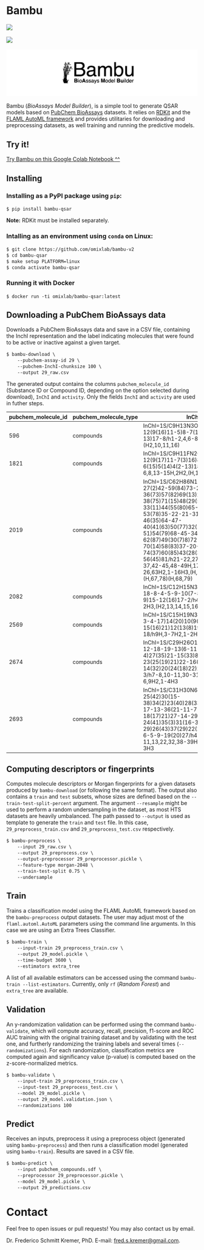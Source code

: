 # Bambu

![](https://img.shields.io/docker/pulls/omixlab/bambu-qsar)

![](https://img.shields.io/pypi/dm/bambu-qsar)

![](media/logo.png)

Bambu (*BioAssays Model Builder*), is a simple tool to generate QSAR models based on [PubChem BioAssays](https://pubchem.ncbi.nlm.nih.gov/) datasets. It relies on [RDKit](https://rdkit.org/) and the [FLAML AutoML framework](https://github.com/microsoft/FLAML) and provides utilitaries for downloading and preprocessing datasets, as well training and running the predictive models.

## Try it!

[Try Bambu on this Google Colab Notebook ^^](https://colab.research.google.com/github/omixlab/bambu-v2/blob/main/notebooks/Bambu%20Google%20Colab%20Tutorial.ipynb)

## Installing

### Installing as a PyPI package using `pip`:

```
$ pip install bambu-qsar
```

**Note:** RDKit must be installed separately.

### Intalling as an environment using `conda` on Linux:

```
$ git clone https://github.com/omixlab/bambu-v2
$ cd bambu-qsar
$ make setup PLATFORM=linux
$ conda activate bambu-qsar
```

### Running it with Docker

```
$ docker run -ti omixlab/bambu-qsar:latest
```

## Downloading a PubChem BioAssays data

Downloads a PubChem BioAssays data and save in a CSV file, containing the InchI representation and the label indicating molecules that were found to be active or inactive against a given target.

```
$ bambu-download \
	--pubchem-assay-id 29 \
	--pubchem-InchI-chunksize 100 \
	--output 29_raw.csv
```

The generated output contains the columns `pubchem_molecule_id` (Substance ID or Compound ID, depending on the option selected during download), `InChI` and `activity`. Only the fields `InchI` and `activity` are used in futher steps. 

|pubchem_molecule_id|pubchem_molecule_type|InChI                                                                                                                                                                                                                                                                                                                                                                                                              |activity|
|-------------------|---------------------|-------------------------------------------------------------------------------------------------------------------------------------------------------------------------------------------------------------------------------------------------------------------------------------------------------------------------------------------------------------------------------------------------------------------|--------|
|596                |compounds            |InChI=1S/C9H13N3O5/c10-5-1-2-12(9(16)11-5)8-7(15)6(14)4(3-13)17-8/h1-2,4,6-8,13-15H,3H2,(H2,10,11,16)                                                                                                                                                                                                                                                                                                              |active  |
|1821               |compounds            |InChI=1S/C9H11FN2O6/c10-3-1-12(9(17)11-7(3)16)8-6(15)5(14)4(2-13)18-8/h1,4-6,8,13-15H,2H2,(H,11,16,17)                                                                                                                                                                                                                                                                                                             |active  |
|2019               |compounds            |InChI=1S/C62H86N12O16/c1-27(2)42-59(84)73-23-17-19-36(73)57(82)69(13)25-38(75)71(15)48(29(5)6)61(86)88-33(11)44(55(80)65-42)67-53(78)35-22-21-31(9)51-46(35)64-47-40(41(63)50(77)32(10)52(47)90-51)54(79)68-45-34(12)89-62(87)49(30(7)8)72(16)39(76)26-70(14)58(83)37-20-18-24-74(37)60(85)43(28(3)4)66-56(45)81/h21-22,27-30,33-34,36-37,42-45,48-49H,17-20,23-26,63H2,1-16H3,(H,65,80)(H,66,81)(H,67,78)(H,68,79)|active  |
|2082               |compounds            |InChI=1S/C12H15N3O2S/c1-3-6-18-8-4-5-9-10(7-8)14-11(13-9)15-12(16)17-2/h4-5,7H,3,6H2,1-2H3,(H2,13,14,15,16)                                                                                                                                                                                                                                                                                                        |active  |
|2569               |compounds            |InChI=1S/C15H19N3O5/c1-8-11(17-3-4-17)14(20)10(9(22-2)7-23-15(16)21)12(13(8)19)18-5-6-18/h9H,3-7H2,1-2H3,(H2,16,21)                                                                                                                                                                                                                                                                                                |active  |
|2674               |compounds            |InChI=1S/C29H26O10/c1-10(30)5-12-18-19-13(6-11(2)31)29(37-4)27(35)21-15(33)8-17-23(25(19)21)22-16(38-9-39-17)7-14(32)20(24(18)22)26(34)28(12)36-3/h7-8,10-11,30-31,34-35H,5-6,9H2,1-4H3                                                                                                                                                                                                                            |active  |
|2693               |compounds            |InChI=1S/C31H30N6O6S4/c1-33-25(42)30(15-38)34(2)23(40)28(33,44-46-30)12-17-13-36(21-11-7-4-8-18(17)21)27-14-29-24(41)35(3)31(16-39,47-45-29)26(43)37(29)22(27)32-20-10-6-5-9-19(20)27/h4-11,13,22,32,38-39H,12,14-16H2,1-3H3                                                                                                                                                                                       |active  |


## Computing descriptors or fingerprints

Computes molecule descriptors or Morgan fingerprints for a given datasets produced by `bambu-download` (or following the same format). The output also contains a `train` and `test` subsets, whose sizes are defined based on the `--train-test-split-percent` argument. The argument `--resample` might be used to perform a random undersampling in the dataset, as most HTS datasets are heavily umbalanced. The path passed to `--output` is used as template to generate the `train` and `test` file. In this case, `29_preprocess_train.csv` and `29_preprocess_test.csv` respectively.

```
$ bambu-preprocess \
	--input 29_raw.csv \
	--output 29_preprocess.csv \
	--output-preprocessor 29_preprocessor.pickle \
	--feature-type morgan-2048 \
	--train-test-split 0.75 \
	--undersample
``` 

## Train

Trains a classification model using the FLAML AutoML framework based on the `bambu-preprocess` output datasets. The user may adjust most of the `flaml.automl.AutoML` parameters using the command line arguments. In this case we are using an Extra Trees Classifier.

```
$ bambu-train \
	--input-train 29_preprocess_train.csv \
	--output 29_model.pickle \
	--time-budget 3600 \
	--estimators extra_tree
``` 

A list of all available estimators can be accessed using the command `bambu-train --list-estimators`. Currently, only `rf` (*Random Forest*) and `extra_tree` are available.

## Validation

An y-randomization validation can be performed using the command `bambu-validate`, which will compute accuracy, recall, precision, f1-score and ROC AUC training with the original training dataset and by validating 
with the test one, and furtherly randomizing the training labels and several times (`--randomizations`). For each randomization, classification metrics
are computed again and significancy value (p-value) is computed based
on the z-score-normalized metrics.

```
$ bambu-validate \
	--input-train 29_preprocess_train.csv \
	--input-test 29_preprocess_test.csv \
	--model 29_model.pickle \
	--output 29_model.validation.json \
	--randomizations 100
```

## Predict

Receives an inputs, preprocess it using a preprocess object (generated using `bambu-preprocess`) and then runs a classification model (generated using `bambu-train`). Results are saved in a CSV file.

```
$ bambu-predict \
	--input pubchem_compounds.sdf \
	--preprocessor 29_preprocessor.pickle \
	--model 29_model.pickle \
	--output 29_predictions.csv
``` 

# Contact

Feel free to open issues or pull requests! You may also contact us by email.

Dr. Frederico Schmitt Kremer, PhD. E-mail: [fred.s.kremer@gmail.com](fred.s.kremer@gmail.com).
